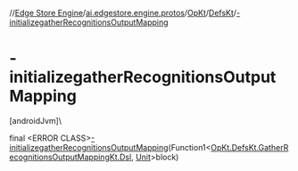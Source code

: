 //[Edge Store Engine](../../../../index.md)/[ai.edgestore.engine.protos](../../index.md)/[OpKt](../index.md)/[DefsKt](index.md)/[-initializegatherRecognitionsOutputMapping](-initializegather-recognitions-output-mapping.md)

# -initializegatherRecognitionsOutputMapping

[androidJvm]\

final &lt;ERROR CLASS&gt;[-initializegatherRecognitionsOutputMapping](-initializegather-recognitions-output-mapping.md)(Function1&lt;[OpKt.DefsKt.GatherRecognitionsOutputMappingKt.Dsl](-gather-recognitions-output-mapping-kt/-dsl/index.md), [Unit](https://kotlinlang.org/api/latest/jvm/stdlib/kotlin/-unit/index.html)&gt;block)
